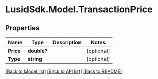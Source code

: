 # LusidSdk.Model.TransactionPrice
## Properties

Name | Type | Description | Notes
------------ | ------------- | ------------- | -------------
**Price** | **double?** |  | [optional] 
**Type** | **string** |  | [optional] 

[[Back to Model list]](../README.md#documentation-for-models) [[Back to API list]](../README.md#documentation-for-api-endpoints) [[Back to README]](../README.md)

